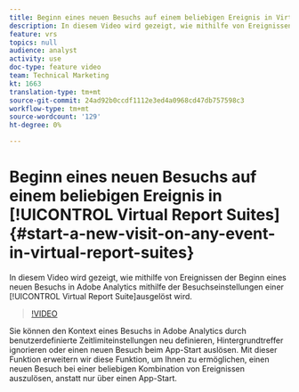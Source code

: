 ```yaml
---
title: Beginn eines neuen Besuchs auf einem beliebigen Ereignis in Virtual Report Suites
description: In diesem Video wird gezeigt, wie mithilfe von Ereignissen der Beginn eines neuen Besuchs in Adobe Analytics mithilfe der Besuchseinstellungen einer Virtual Report Suite ausgelöst wird.
feature: vrs
topics: null
audience: analyst
activity: use
doc-type: feature video
team: Technical Marketing
kt: 1663
translation-type: tm+mt
source-git-commit: 24ad92b0ccdf1112e3ed4a0968cd47db757598c3
workflow-type: tm+mt
source-wordcount: '129'
ht-degree: 0%

---
```



# Beginn eines neuen Besuchs auf einem beliebigen Ereignis in [!UICONTROL Virtual Report Suites] {#start-a-new-visit-on-any-event-in-virtual-report-suites}

In diesem Video wird gezeigt, wie mithilfe von Ereignissen der Beginn eines neuen Besuchs in Adobe Analytics mithilfe der Besuchseinstellungen einer [!UICONTROL Virtual Report Suite]ausgelöst wird.

>[!VIDEO](https://video.tv.adobe.com/v/23129/?quality=12)

Sie können den Kontext eines Besuchs in Adobe Analytics durch benutzerdefinierte Zeitlimiteinstellungen neu definieren, Hintergrundtreffer ignorieren oder einen neuen Besuch beim App-Start auslösen. Mit dieser Funktion erweitern wir diese Funktion, um Ihnen zu ermöglichen, einen neuen Besuch bei einer beliebigen Kombination von Ereignissen auszulösen, anstatt nur über einen App-Start.
